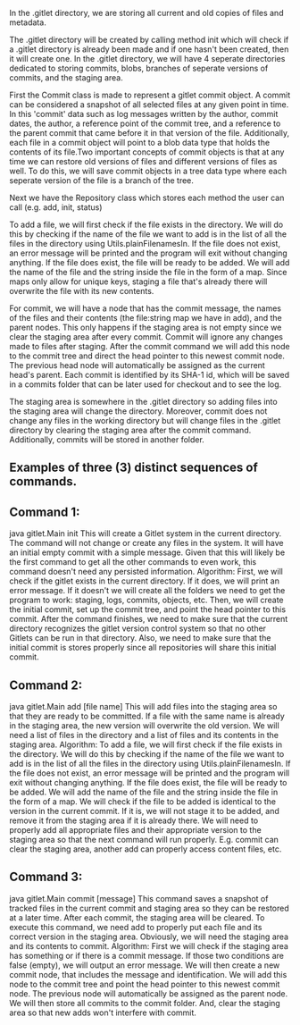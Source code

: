 In the .gitlet directory, we are storing all current and old copies of files and metadata.

The .gitlet directory will be created by calling method init which will check if a .gitlet directory is already been made and if one hasn't been 
created, then it will create one. In the .gitlet directory, we will have 4 seperate directories dedicated to storing commits, blobs, 
branches of seperate versions of commits, and the staging area.

First the Commit class is made to represent a gitlet commit object. A commit can be considered a snapshot
of all selected files at any given point in time. In this 'commit' data such as log messages written by the author,
commit dates, the author, a reference point of the commit tree, and a reference to the parent commit that came before
it in that version of the file. Additionally, each file in a commit object will point to a blob data type that holds 
the contents of its file.Two important concepts of commit objects is that at any time we can 
restore old versions of files and different versions of files as well. To do this, we will save commit objects in a 
tree data type where each seperate version of the file is a branch of the tree.

Next we have the Repository class which stores each method the user can call (e.g. add, init, status)


To add a file, we will first check if the file exists in the directory. We will do this by checking if the name of the file we want to add is in the list of all the files in the directory using Utils.plainFilenamesIn. If the file does not exist, an error message will be printed and the program will exit without changing anything. If the file does exist, the file will be ready to be added. We will add the name of the file and the string inside the file in the form of a map. Since maps only allow for unique keys, staging a file that's already there will overwrite the file with its new contents. 

For commit, we will have a node that has the commit message, the names of the files and their contents (the file:string map we have in add), and the parent nodes. This only happens if the staging area is not empty since we clear the staging area after every commit. Commit will ignore any changes made to files after staging. After the commit command we will add this node to the commit tree and direct the head pointer to this newest commit node. The previous head node will automatically be assigned as the current head's parent. Each commit is identified by its SHA-1 id, which will be saved in a commits folder that can be later used for checkout and to see the log.

The staging area is somewhere in the .gitlet directory so adding files into the staging area will change the directory. Moreover, commit does not change any files in the working directory but will change files in the .gitlet directory by clearing the staging area after the commit command. Additionally, commits will be stored in another folder.

##  Examples of three (3) distinct sequences of commands. 

## Command 1:
java gitlet.Main init
This will create a Gitlet system in the current directory. The command will not change or create any files in the system. It will have an initial empty commit with a simple message.
Given that this will likely be the first command to get all the other commands to even work, this command doesn't need any persisted information.
Algorithm:
First, we will check if the gitlet exists in the current directory. If it does, we will print an error message. If it doesn't we will create all the folders we need to get the program to work: staging, logs, commits, objects, etc. Then, we will create the initial commit, set up the commit tree, and point the head pointer to this commit. 
After the command finishes, we need to make sure that the current directory recognizes the gitlet version control system so that no other Gitlets can be run in that directory. Also, we need to make sure that the initial commit is stores properly since all repositories will share this initial commit.

## Command 2:
java gitlet.Main add [file name]
This will add files into the staging area so that they are ready to be committed. If a file with the same name is already in the staging area, the new version will overwrite the old version.
We will need a list of files in the directory and a list of files and its contents in the staging area. 
Algorithm:
To add a file, we will first check if the file exists in the directory. We will do this by checking if the name of the file we want to add is in the list of all the files in the directory using Utils.plainFilenamesIn. If the file does not exist, an error message will be printed and the program will exit without changing anything. If the file does exist, the file will be ready to be added. We will add the name of the file and the string inside the file in the form of a map. We will check if the file to be added is identical to the version in the current commit. If it is, we will not stage it to be added, and remove it from the staging area if it is already there.
We will need to properly add all appropriate files and their appropriate version to the staging area so that the next command will run properly. E.g. commit can clear the staging area, another add can properly access content files, etc.

## Command 3:
java gitlet.Main commit [message]
This command saves a snapshot of tracked files in the current commit and staging area so they can be restored at a later time. After each commit, the staging area will be cleared. 
To execute this command, we need add to properly put each file and its correct version in the staging area. Obviously, we will need the staging area and its contents to commit.
Algorithm:
First we will check if the staging area has something or if there is a commit message. If those two conditions are false (empty), we will output an error message. We will then create a new commit node, that includes the message and identification. We will add this node to the commit tree and point the head pointer to this newest commit node. The previous node will automatically be assigned as the parent node. We will then store all commits to the commit folder. And, clear the staging area so that new adds won't interfere with commit.
